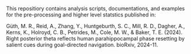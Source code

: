 This repositiory contains analysis scripts, documentations, and examples for the pre-processing and higher level statstics published in:

Güth, M. R., Reid, A., Zhang, Y., Huntgeburth, S. C., Mill, R. D., Dagher, A., Kerns, K., Holroyd, C. B., Petrides, M., Cole, M. W., & Baker, T. E. (2024). Right posterior theta reflects human parahippocampal phase resetting by salient cues during goal-directed navigation. bioRxiv, 2024-11.
